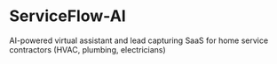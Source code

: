 # ServiceFlow-AI
AI-powered virtual assistant and lead capturing SaaS for home service contractors (HVAC, plumbing, electricians)

